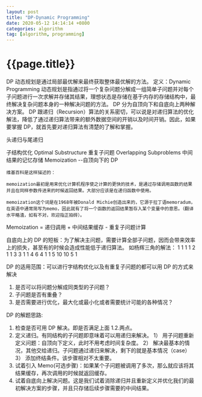 ```yaml
---
layout: post
title: "DP-Dynamic Programming"
date: 2020-05-12 14:14:14 +0800
categories: algorithm
tag: [algorithm, programming]
---
```


# {{page.title}}

DP 动态规划是通过局部最优解来最终获取整体最优解的方法。
定义：Dynamic Programming 动态规划是指通过将一个复杂问题分解成一组简单子问题并对每个子问题进行一次求解并存储其结果，理想状态是存储在基于内存的存储结构中，最终解决复杂问题本身的一种解决问题的方法。
DP 分为自顶向下和自底向上两种解决方案。
DP 跟递归（Recursion）算法的关系密切，可以说是对递归算法的优化解法，降低了通过递归算法带来的额外数据空间的开销以及时间开销。因此，如果要掌握 DP，就首先要对递归算法有清楚的了解和掌握。

头递归与尾递归

子结构优化 Optimal Substructure
重复子问题 Overlapping Subproblems
中间结果的记忆存储 Memoization --自顶向下的 DP

```
维基百科是这样描述的：

memoization最初是用来优化计算机程序使之计算的更快的技术，是通过存储调用函数的结果并且在同样参数传进来的时候返回结果。大部分应该是在递归函数中使用。

memoization这个词是在1968年被Donald Michie创造出来的，它源于拉丁语memoradum，在英语中通常简写为memo，因此就有了将一个函数的返回结果暂存入某个变量中的意思。（翻译水平略渣，如有不对，欢迎指正拍砖）。
```

Memoization = 递归调用 + 中间结果缓存 - 重复子问题计算

自底向上的 DP 的短板：为了解决主问题，需要计算全部子问题，因而会带来效率上的损失，甚至有的时候会造成性能低于递归算法。
如杨辉三角的解法：
1
1 1
1 2 1
1 3 3 1
1 4 6 4 1
1 5 10 10 5 1

DP 的适用范围：可以进行字结构优化以及有重复子问题的都可以用 DP 的方式来解决

1. 是否可以将问题分解成同类型的子问题？
2. 子问题是否有重叠？
3. 是否需要进行优化，最大化或最小化或者需要统计可能的各种情况？

DP 的解题思路:

1. 检查是否可用 DP 解决。即是否满足上面 1.2.两点。
2. 定义递归。有同结构的子问题即意味着可以用递归来解决。
   1） 用子问题重新定义问题：自顶向下定义，此时不用考虑时间复杂度。
   2） 解决最基本的情况，其他交给递归。子问题通过递归来解决，剩下的就是基本情况（case）
   3） 添加终结条件。该步骤相对不太重要。
3. 试着引入 Memo(可选步骤)：如果某个子问题被调用了多次，那么就应该将其结果缓存，再次调用的时候就返回缓存。
4. 试着自底向上解决问题。这是我们试着消除递归并且重新定义并优化我们的最初解决方案的步骤，并且只存储后续步骤需要的中间结果。
